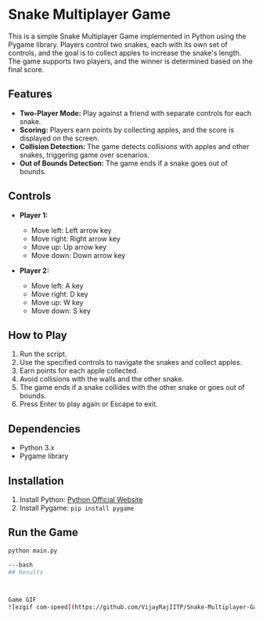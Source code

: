# Snake Multiplayer Game

This is a simple Snake Multiplayer Game implemented in Python using the Pygame library. Players control two snakes, each with its own set of controls, and the goal is to collect apples to increase the snake's length. The game supports two players, and the winner is determined based on the final score.

## Features
- **Two-Player Mode:** Play against a friend with separate controls for each snake.
- **Scoring:** Players earn points by collecting apples, and the score is displayed on the screen.
- **Collision Detection:** The game detects collisions with apples and other snakes, triggering game over scenarios.
- **Out of Bounds Detection:** The game ends if a snake goes out of bounds.

## Controls
- **Player 1:**
  - Move left: Left arrow key
  - Move right: Right arrow key
  - Move up: Up arrow key
  - Move down: Down arrow key

- **Player 2:**
  - Move left: A key
  - Move right: D key
  - Move up: W key
  - Move down: S key

## How to Play
1. Run the script.
2. Use the specified controls to navigate the snakes and collect apples.
3. Earn points for each apple collected.
4. Avoid collisions with the walls and the other snake.
5. The game ends if a snake collides with the other snake or goes out of bounds.
6. Press Enter to play again or Escape to exit.

## Dependencies
- Python 3.x
- Pygame library

## Installation
1. Install Python: [Python Official Website](https://www.python.org/)
2. Install Pygame: `pip install pygame`

## Run the Game
```bash
python main.py

---bash
## Results



Game GIF
![ezgif com-speed](https://github.com/VijayRajIITP/Snake-Multiplayer-Game/assets/149241319/c4fbb5c4-6198-490f-a2c9-e39231041fee)
